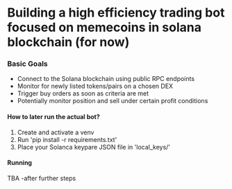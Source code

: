 # Building a high efficiency trading bot focused on memecoins in solana blockchain (for now)

### Basic Goals
- Connect to the Solana blockchain using public RPC endpoints
- Monitor for newly listed tokens/pairs on a chosen DEX
- Trigger buy orders as soon as criteria are met
- Potentially monitor position and sell under certain profit conditions


#### How to later run the actual bot? 
1. Create and activate a venv
2. Run 'pip install -r requirements.txt'
3. Place your Solanca keypare JSON file in 'local_keys/' 

#### Running
TBA -after further steps